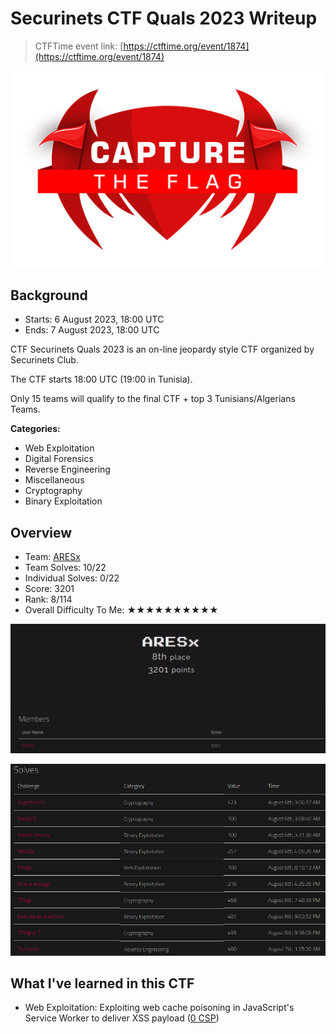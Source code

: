 # Securinets CTF Quals 2023 Writeup

> CTFTime event link: [https://ctftime.org/event/1874](https://ctftime.org/event/1874)

![](https://github.com/siunam321/CTF-Writeups/blob/main/Securinets-CTF-Quals-2023/images/banner.png)

## Background

- Starts: 6 August 2023, 18:00 UTC
- Ends: 7 August 2023, 18:00 UTC

CTF Securinets Quals 2023 is an on-line jeopardy style CTF organized by Securinets Club.

The CTF starts 18:00 UTC (19:00 in Tunisia).

Only 15 teams will qualify to the final CTF + top 3 Tunisians/Algerians Teams.

**Categories:**

- Web Exploitation
- Digital Forensics
- Reverse Engineering
- Miscellaneous
- Cryptography
- Binary Exploitation

## Overview

- Team: [ARESx](https://ctftime.org/team/128734)
- Team Solves: 10/22
- Individual Solves: 0/22
- Score: 3201
- Rank: 8/114
- Overall Difficulty To Me: ★★★★★★★★★★

![](https://github.com/siunam321/CTF-Writeups/blob/main/Securinets-CTF-Quals-2023/images/score.png)

![](https://github.com/siunam321/CTF-Writeups/blob/main/Securinets-CTF-Quals-2023/images/solves.png)

## What I've learned in this CTF

- Web Exploitation:
    Exploiting web cache poisoning in JavaScript's Service Worker to deliver XSS payload ([0 CSP](https://github.com/siunam321/CTF-Writeups/blob/main/Securinets-CTF-Quals-2023/Web-Exploitation/0-CSP/README.md))
